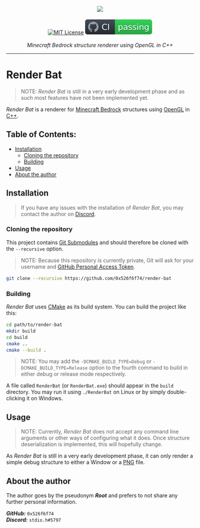 <p align="center">
    <img src="https://cdn.discordapp.com/attachments/1005244600472064090/1005788128600150016/render_bat.png" width="512">
    <br>
    <br>
    <a href="http://choosealicense.com/licenses/mit/"><img src="https://img.shields.io/badge/license-MIT-blue.svg?style=flat" alt="MIT License"></a>
    <a href="https://github.com/0x526f6f74/render-bat/actions"><img src="https://raw.githubusercontent.com/0x526f6f74/render-bat/main/assets/ci_badge.svg?token=GHSAT0AAAAAABXMVF5LQ75DBSXPOQAAV4LQYY2H3PA" alt="CI Status"></a>
    <br>
    <br>
    <i>Minecraft Bedrock structure renderer using OpenGL in C++</i>
    <br>
    <hr>
</p>

# Render Bat

> NOTE: *Render Bat* is still in a very early development phase and as such most features have not been implemented yet.

*Render Bat* is a renderer for [Minecraft Bedrock](https://minecraft.fandom.com/wiki/Bedrock_Edition) structures using [OpenGL](https://www.opengl.org/) in [C++](https://en.wikipedia.org/wiki/C%2B%2B).

## Table of Contents:

- [Installation](#installation)
    - [Cloning the repository](#cloning-the-repository)
    - [Building](#building)
- [Usage](#usage)
- [About the author](#about-the-author)

## Installation

> If you have any issues with the installation of *Render Bat*, you may contact the author on [Discord](https://discord.com/).

### Cloning the repository

This project contains [Git Submodules](https://git-scm.com/book/en/v2/Git-Tools-Submodules) and should therefore be cloned with the `--recursive` option.

> NOTE: Because this repository is currently private, Git will ask for your username and [GitHub Personal Access Token](https://docs.github.com/en/authentication/keeping-your-account-and-data-secure/creating-a-personal-access-token).

```sh
git clone --recursive https://github.com/0x526f6f74/render-bat
```

### Building

*Render Bat* uses [CMake](https://cmake.org/) as its build system. You can build the project like this:

```sh
cd path/to/render-bat
mkdir build
cd build
cmake ..
cmake --build .
```

> NOTE: You may add the `-DCMAKE_BUILD_TYPE=Debug` or `-DCMAKE_BUILD_TYPE=Release` option to the fourth command to build in either debug or release mode respectively.

A file called `RenderBat` (or `RenderBat.exe`) should appear in the `build` directory. You may run it using `./RenderBat` on Linux or by simply double-clicking it on Windows.

## Usage

> NOTE: Currently, *Render Bat* does not accept any command line arguments or other ways of configuring what it does.
Once structure deserialization is implemented, this will hopefully change.

As *Render Bat* is still in a very early development phase, it can only render a simple debug structure to either a Window or a [PNG](https://en.wikipedia.org/wiki/Portable_Network_Graphics) file.

## About the author

The author goes by the pseudonym ***Root*** and prefers to not share any further personal information.

***GitHub:*** `0x526f6f74`
<br>
***Discord:*** `stdio.h#5797`
